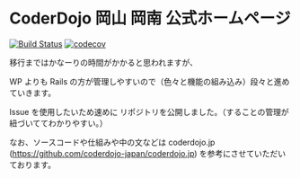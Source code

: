 # CoderDojo 岡山 岡南 公式ホームページ

[![Build Status](https://travis-ci.org/CoderDojo-Konan-Okayama/coderdojo-konan.jp.svg?branch=master)](https://travis-ci.org/CoderDojo-Konan-Okayama/coderdojo-konan.jp)
[![codecov](https://codecov.io/gh/CoderDojo-Konan-Okayama/coderdojo-konan.jp/branch/master/graph/badge.svg)](https://codecov.io/gh/CoderDojo-Konan-Okayama/coderdojo-konan.jp)

移行まではかなーりの時間がかかると思われますが、

WP よりも Rails の方が管理しやすいので（色々と機能の組み込み）段々と進めていきます。

Issue を使用したいため速めに リポジトリを公開しました。（することの管理が紐づいててわかりやすい。）

なお、ソースコードや仕組みや中の文などは coderdojo.jp (https://github.com/coderdojo-japan/coderdojo.jp) を参考にさせていただいております。
